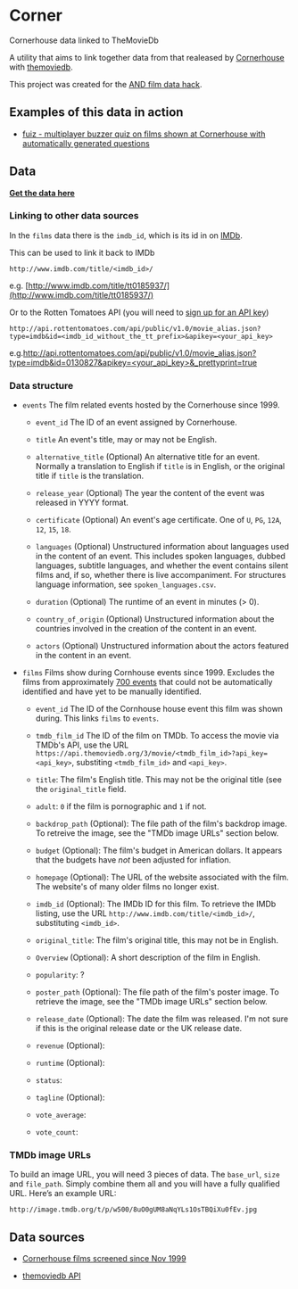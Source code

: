 # Corner

Cornerhouse data linked to TheMovieDb

A utility that aims to link together data from that realeased by
[Cornerhouse](http://www.cornerhouse.org/) with
[themoviedb](https://www.themoviedb.org/).

This project was created for the [AND film data
hack](http://www.andfestival.org.uk/blog/and-hack1-datasets/).


## Examples of this data in action

- [fuiz - multiplayer buzzer quiz on films shown at Cornerhouse with automatically generated questions](http://fuiz.fds.com)

## Data

__[Get the data here](https://docs.google.com/spreadsheets/d/12b5_UO5ytTe2jafqzLo8F4V5mnvsx5N47iyUlDK98Tk/edit?usp=sharing)__


### Linking to other data sources

In the `films` data there is the `imdb_id`, which is its id in on
[IMDb](http://www.imdb.com/).

This can be used to link it back to IMDb

    http://www.imdb.com/title/<imdb_id>/

e.g.
[http://www.imdb.com/title/tt0185937/](http://www.imdb.com/title/tt0185937/)

Or to the Rotten Tomatoes API (you will need to [sign up for an API
key](http://developer.rottentomatoes.com/member/register))

    http://api.rottentomatoes.com/api/public/v1.0/movie_alias.json?type=imdb&id=<imdb_id_without_the_tt_prefix>&apikey=<your_api_key>

e.g.[http://api.rottentomatoes.com/api/public/v1.0/movie_alias.json?type=imdb&id=0130827&apikey=<your_api_key>&_prettyprint=true](http://api.rottentomatoes.com/api/public/v1.0/movie_alias.json?type=imdb&id=0130827&apikey=<your_api_key>&_prettyprint=true)


### Data structure

* `events` The film related events hosted by the Cornerhouse since 1999.

  * `event_id` The ID of an event assigned by Cornerhouse.

  * `title` An event's title, may or may not be English.

  * `alternative_title` (Optional) An alternative title for an event. Normally
     a translation to English if `title` is in English, or the original title
     if `title` is the translation.

  * `release_year` (Optional) The year the content of the event was released in
    YYYY format.

  * `certificate` (Optional) An event's age certificate. One of `U`, `PG`,
    `12A`, `12`, `15`, `18`.

  * `languages` (Optional) Unstructured information about languages used in the
    content of an event. This includes spoken languages, dubbed languages,
    subtitle languages, and whether the event contains silent films and, if so,
    whether there is live accompaniment. For structures language information,
    see `spoken_languages.csv`.

  * `duration` (Optional) The runtime of an event in minutes (> 0).

  * `country_of_origin` (Optional) Unstructured information about the countries
    involved in the creation of the content in an event.

  * `actors` (Optional) Unstructured information about the actors featured
    in the content in an event.


* `films` Films show during Cornhouse events since 1999. Excludes the films from
  approximately
  [700 events](https://github.com/foxdog-studios/corner/blob/master/corner/events_filter.py)
  that could not be automatically identified and have yet to be manually
  identified.

  * `event_id` The ID of the Cornhouse house event this film was shown during.
    This links `films` to `events`.

  * `tmdb_film_id` The ID of the film on TMDb. To access the movie via TMDb's
    API, use the URL
    `https://api.themoviedb.org/3/movie/<tmdb_film_id>?api_key=<api_key>`,
    substiting `<tmdb_film_id>` and `<api_key>`.

  * `title`: The film's English title. This may not be the original title (see
    the `original_title` field.

  * `adult`: `0` if the film is pornographic and `1` if not.

  * `backdrop_path` (Optional): The file path of the film's backdrop image. To
    retreive the image, see the "TMDb image URLs" section below.

  * `budget` (Optional): The film's budget in American dollars. It appears that
    the budgets have _not_ been adjusted for inflation.

  * `homepage` (Optional): The URL of the website associated with the film. The
    website's of many older films no longer exist.

  * `imdb_id` (Optional): The IMDb ID for this film. To retrieve the IMDb
    listing, use the URL `http://www.imdb.com/title/<imdb_id>/`, substituting
    `<imdb_id>`.

  * `original_title`: The film's original title, this may not be in English.

  * `Overview` (Optional): A short description of the film in English.

  * `popularity`: ?

  * `poster_path` (Optional): The file path of the film's poster image. To
    retrieve the image, see the "TMDb image URLs" section below.

  * `release_date` (Optional): The date the film was released. I'm not sure if
    this is the original release date or the UK release date.

  * `revenue` (Optional):

  * `runtime` (Optional):

  * `status`:

  * `tagline` (Optional):

  * `vote_average`:

  * `vote_count`:


### TMDb image URLs

To build an image URL, you will need 3 pieces of data. The `base_url`, `size`
and `file_path`. Simply combine them all and you will have a fully qualified
URL. Here’s an example URL:

    http://image.tmdb.org/t/p/w500/8uO0gUM8aNqYLs1OsTBQiXu0fEv.jpg


## Data sources

- [Cornerhouse films screened since Nov
  1999](http://www.andfestival.org.uk/wp-content/uploads/2014/06/Cornerhouse-films-screened-since-Nov-1999.csv)

- [themoviedb API](http://docs.themoviedb.apiary.io/)

